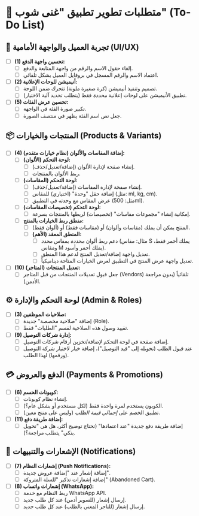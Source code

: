 # 🚀 متطلبات تطوير تطبيق "غنى شوب" (To-Do List)

## 🛒 تجربة العميل والواجهة الأمامية (UI/UX)

- [ ] **(1) تحسين واجهة الدفع:**
    - [ ] إلغاء حقول الاسم والرقم من واجهة المتابعة والدفع.
    - [ ] اعتماد الاسم والرقم المسجل في بروفايل العميل بشكل تلقائي.

- [ ] **(2) أنيميشن للوحات الإعلانية:**
    - [ ] تصميم وتنفيذ أنيميشن (كرة صغيرة ملونة) تتحرك ضمن اللوحة.
    - [ ] تطبيق الأنيميشن على لوحات إعلانية *محددة* فقط (يتطلب تحديد آلية الاختيار).

- [ ] **(5) تحسين عرض الفئات:**
    - [ ] تكبير صورة الفئة في الواجهة.
    - [ ] جعل نص اسم الفئة يظهر في منتصف الصورة.

## 📦 المنتجات والخيارات (Products & Variants)

- [ ] **(4) إضافة المقاسات والألوان (نظام خيارات متقدم):**
    - [ ] **لوحة التحكم (الألوان):**
        - [ ] إنشاء صفحة لإدارة الألوان (إضافة/تعديل/حذف).
        - [ ] ربط الألوان بالمنتجات.
    - [ ] **لوحة التحكم (المقاسات):**
        - [ ] إنشاء صفحة لإدارة المقاسات (إضافة/تعديل/حذف).
        - [ ] إضافة حقل "وحدة" (اختياري) للمقاس (مثل: ml, kg, cm).
        - [ ] عرض المقاس مع وحدته في التطبيق (مثل: 500ml).
    - [ ] **لوحة التحكم (تخصيصات المقاسات):**
        - [ ] إمكانية إنشاء "مجموعات مقاسات" (تخصيصات) لربطها بالمنتجات بسرعة.
    - [ ] **منطق ربط الخيارات بالمنتج:**
        - [ ] المنتج يمكن أن يملك (مقاسات وألوان) أو (مقاسات فقط) أو (ألوان فقط).
        - [ ] **المنطق المعقد (الأهم):**
            - [ ] دعم ربط ألوان *محددة* بمقاس *محدد* (مثال: مقاس S يملك أحمر فقط، ومقاس M يملك أحمر وأسود).
            - [ ] تعديل واجهة إضافة/تعديل المنتج لدعم هذا المنطق.
            - [ ] تعديل واجهة عرض المنتج في التطبيق لعرض الخيارات المتاحة ديناميكياً.

- [ ] **(10) تعديل المنتجات (المتاجر):**
    - [ ] جعل قبول تعديلات المنتجات من قبل المتاجر (Vendors) تلقائياً (بدون مراجعة الأدمن).

## ⚙️ لوحة التحكم والإدارة (Admin & Roles)

- [ ] **(3) صلاحيات الموظفين:**
    - [ ] إضافة "صلاحية مخصصة" جديدة (Role).
    - [ ] تقييد وصول هذه الصلاحية لقسم "الطلبات" فقط.

- [ ] **(9) إدارة شركات التوصيل:**
    - [ ] إضافة صفحة في لوحة التحكم لإضافة/تخزين أرقام شركات التوصيل.
    - [ ] عند قبول الطلب (تحويله إلى "قيد التوصيل")، إضافة خيار لاختيار شركة التوصيل (ورقمها) لهذا الطلب.

## 💳 الدفع والعروض (Payments & Promotions)

- [ ] **(6) كوبونات الحسم:**
    - [ ] إنشاء نظام كوبونات.
    - [ ] الكوبون يستخدم لمرة واحدة فقط (لكل مستخدم أو بشكل عام؟).
    - [ ] تطبيق الخصم على *إجمالي قيمة الطلب* (وليس على منتج معين).

- [ ] **(11) إضافة طريقة دفع:**
    - [ ] إضافة طريقة دفع جديدة "عند اعتمادها" (تحتاج توضيح أكثر، هل هي "تحويل بنكي" يتطلب مراجعة؟).

## 🔔 الإشعارات والتنبيهات (Notifications)

- [ ] **(7) إشعارات النظام (Push Notifications):**
    - [ ] إضافة إشعار عند "إضافة عروض جديدة".
    - [ ] إضافة إشعارات تذكير "للسلة المتروكة" (Abandoned Cart).

- [ ] **(8) إشعارات واتساب (WhatsApp):**
    - [ ] ربط النظام مع خدمة WhatsApp API.
    - [ ] إرسال إشعار (للسوبر أدمن) عند كل طلب جديد.
    - [ ] إرسال إشعار (للتاجر المعني بالطلب) عند كل طلب جديد.   